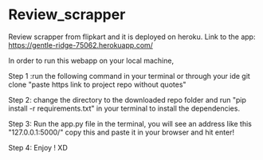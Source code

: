 # Review_scrapper
Review scrapper from flipkart and it is deployed on heroku.
Link to the app: https://gentle-ridge-75062.herokuapp.com/

In order to run this webapp on your local machine,

Step 1 :run the following command in your terminal or through your ide 
    git clone "paste https link to project repo without quotes"
    
Step 2: change the directory to the downloaded repo folder and run "pip install -r requirements.txt" in your terminal to install the dependencies.

Step 3: Run the app.py file in the terminal, you will see an address like this "127.0.0.1:5000/"
copy this and paste it in your browser and hit enter! 

Step 4: Enjoy ! XD

